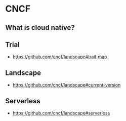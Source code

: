 # CNCF



## What is cloud native?


## Trial

* <https://github.com/cncf/landscape#trail-map>

## Landscape

* <https://github.com/cncf/landscape#current-version>


## Serverless

* <https://github.com/cncf/landscape#serverless>